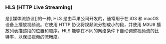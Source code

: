 ### HLS (HTTP Live Streaming)
是[[媒体流协议]]的一种, HLS 是由苹果公司开发的，通常用于在 iOS 和 macOS 设备上播放视频流。它使用 HTTP 协议将视频流分割成小的段，并使用 M3U8 播放列表描述段的位置和顺序。HLS 能够在不同的网络条件下自动调整视频流的比特率，以保证视频的流畅度。
